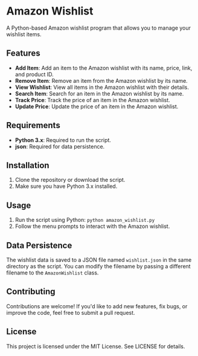 # Amazon Wishlist

A Python-based Amazon wishlist program that allows you to manage your wishlist items.

## Features

* **Add Item**: Add an item to the Amazon wishlist with its name, price, link, and product ID.
* **Remove Item**: Remove an item from the Amazon wishlist by its name.
* **View Wishlist**: View all items in the Amazon wishlist with their details.
* **Search Item**: Search for an item in the Amazon wishlist by its name.
* **Track Price**: Track the price of an item in the Amazon wishlist.
* **Update Price**: Update the price of an item in the Amazon wishlist.

## Requirements

* **Python 3.x**: Required to run the script.
* **json**: Required for data persistence.

## Installation

1. Clone the repository or download the script.
2. Make sure you have Python 3.x installed.

## Usage

1. Run the script using Python: `python amazon_wishlist.py`
2. Follow the menu prompts to interact with the Amazon wishlist.

## Data Persistence

The wishlist data is saved to a JSON file named `wishlist.json` in the same directory as the script. You can modify the filename by passing a different filename to the `AmazonWishlist` class.

## Contributing

Contributions are welcome! If you'd like to add new features, fix bugs, or improve the code, feel free to submit a pull request.

## License

This project is licensed under the MIT License. See LICENSE for details.